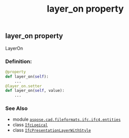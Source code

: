 ﻿---
title: layer_on property
second_title: Aspose.CAD for Python via .NET API References
description: 
type: docs
weight: 80
url: /aspose.cad.fileformats.ifc.ifc4.entities/ifcpresentationlayerwithstyle/layer_on/
is_root: false
---

## layer_on property


LayerOn
### Definition:
```python
@property
def layer_on(self):
    ...
@layer_on.setter
def layer_on(self, value):
    ...
```

### See Also
* module [`aspose.cad.fileformats.ifc.ifc4.entities`](../../)
* class [`IfcLogical`](/cad/python-net/aspose.cad.fileformats.ifc.ifc4.types/ifclogical)
* class [`IfcPresentationLayerWithStyle`](/cad/python-net/aspose.cad.fileformats.ifc.ifc4.entities/ifcpresentationlayerwithstyle)
